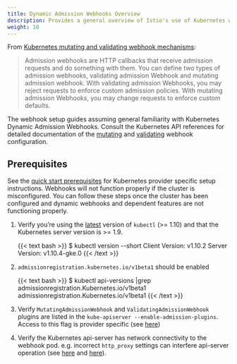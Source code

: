```yaml
---
title: Dynamic Admission Webhooks Overview
description: Provides a general overview of Istio's use of Kubernetes webhooks and the related issues that can arise.
weight: 10
---
```


From [Kubernetes mutating and validating webhook mechanisms](https://kubernetes.io/docs/reference/access-authn-authz/extensible-admission-controllers/):

> Admission webhooks are HTTP callbacks that receive admission requests
and do something with them. You can define two types of admission
webhooks, validating admission Webhook and mutating admission
webhook. With validating admission Webhooks, you may reject requests
to enforce custom admission policies. With mutating admission
Webhooks, you may change requests to enforce custom defaults.

The webhook setup guides assuming general familiarity with Kubernetes
Dynamic Admission Webhooks. Consult the Kubernetes API references for
detailed documentation of the
[mutating](https://kubernetes.io/docs/reference/generated/kubernetes-api/v1.11/#mutatingwebhookconfiguration-v1beta1-admissionregistration-kubernetes-io)
and
[validating](https://kubernetes.io/docs/reference/generated/kubernetes-api/v1.11/#validatingwebhookconfiguration-v1beta1-admissionregistration-kubernetes-io)
webhook configuration.

## Prerequisites

See the [quick start prerequisites](https://istio.io/docs/setup/kubernetes/quick-start/#prerequisites)
for Kubernetes provider specific setup instructions. Webhooks will not
function properly if the cluster is misconfigured. You can follow
these steps once the cluster has been configured and dynamic
webhooks and dependent features are not functioning properly.

1. Verify you’re using the
   [latest](https://kubernetes.io/docs/tasks/tools/install-kubectl/)
   version of `kubectl` (>= 1.10) and that the Kubernetes server version
   is >= 1.9.

    {{< text bash >}}
    $ kubectl version --short
    Client Version: v1.10.2
    Server Version: v1.10.4-gke.0
    {{< /text >}}

1. `admissionregistration.kubernetes.io/v1beta1` should be enabled

    {{< text bash >}}
    $ kubectl api-versions |grep admissionregistration.Kubernetes.io/v1beta1
    admissionregistration.Kubernetes.io/v1beta1
    {{< /text >}}

1. Verify `MutatingAdmissionWebhook` and `ValidatingAdmissionWebhook` plugins are
   listed in the `kube-apiserver --enable-admission-plugins`. Access
   to this flag is provider specific (see
   [here](https://istio.io/docs/setup/kubernetes/quick-start/#prerequisites))

1. Verify the Kubernetes api-server has network connectivity to the
   webhook pod. e.g. incorrect `http_proxy` settings can interfere
   api-server operation (see
   [here](https://github.com/kubernetes/kubernetes/pull/58698#discussion_r163879443)
   and [here](https://github.com/kubernetes/kubeadm/issues/666)).
